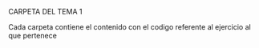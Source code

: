CARPETA DEL TEMA 1



Cada carpeta contiene el contenido con el codigo referente
al ejercicio al que pertenece